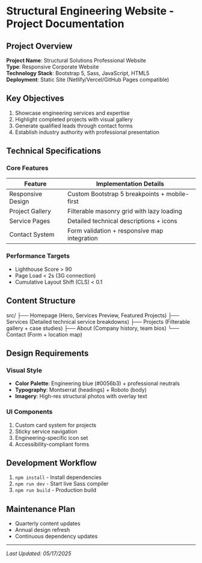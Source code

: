 # Structural Engineering Website - Project Documentation

## Project Overview
**Project Name**: Structural Solutions Professional Website  
**Type**: Responsive Corporate Website  
**Technology Stack**: Bootstrap 5, Sass, JavaScript, HTML5  
**Deployment**: Static Site (Netlify/Vercel/GitHub Pages compatible)  

## Key Objectives
1. Showcase engineering services and expertise
2. Highlight completed projects with visual gallery
3. Generate qualified leads through contact forms
4. Establish industry authority with professional presentation

## Technical Specifications
### Core Features
| Feature               | Implementation Details                          |
|-----------------------|-----------------------------------------------|
| Responsive Design     | Custom Bootstrap 5 breakpoints + mobile-first |
| Project Gallery       | Filterable masonry grid with lazy loading     |
| Service Pages         | Detailed technical descriptions + icons       |
| Contact System        | Form validation + responsive map integration  |

### Performance Targets
- Lighthouse Score > 90
- Page Load < 2s (3G connection)
- Cumulative Layout Shift (CLS) < 0.1

## Content Structure
src/
├── Homepage (Hero, Services Preview, Featured Projects)
├── Services (Detailed technical service breakdowns)
├── Projects (Filterable gallery + case studies)
├── About (Company history, team bios)
└── Contact (Form + location map)

## Design Requirements
### Visual Style
- **Color Palette**: Engineering blue (#0056b3) + professional neutrals
- **Typography**: Montserrat (headings) + Roboto (body)
- **Imagery**: High-res structural photos with overlay text

### UI Components
1. Custom card system for projects
2. Sticky service navigation
3. Engineering-specific icon set
4. Accessibility-compliant forms

## Development Workflow
1. `npm install` - Install dependencies
2. `npm run dev` - Start live Sass compiler
3. `npm run build` - Production build

## Maintenance Plan
- Quarterly content updates
- Annual design refresh
- Continuous dependency updates

---
*Last Updated: 05/17/2025*
